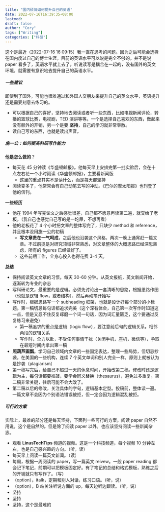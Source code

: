 ```yaml
---
title: "国内硕博如何提升自己的英语"
date: 2022-07-16T16:39:35+08:00
lastmod: 
draft: false
author: "Cory"
tags: ["Writing"]
categories: ["科研"]
---
```

这个是最近（2022-07-16 16:09:15）我一直在思考的问题。因为之后可能会选择在国内度过自己的博士生涯。目前的英语水平可以说是完全不够的。并不是说 paper 看多了，英语水平就上去了。听说读写是耦合在一起的，没有国外的英文环境，就需要有意识地去提升自己的英语水平。

##### 一些建议

即使到了国外，可能也很难通过和外国人交朋友来提升自己的英文水平，英语提升还是需要刻意去练习的。

+ 可以根据自己的喜好，坚持地去阅读或者听一些东西，比如电视新闻评论，转播的篮球比赛，电视剧，TED 演讲等等。一个是选择自己喜欢的东西，做起来没有额外的开销，另一个是要 **坚持**，自己的学习就非常零散。
+ 读自己写的东西，也就是读出声音。

##### 施一公：如何提高科研写作能力

**他是怎么做的**？

+ 每天花 45 分钟读《华盛顿邮报》。他每天早上安排完第一批实验后，会在十点左右花一个小时阅读《华盛顿邮报》，主要看新闻版
  + 这里的重点其实不是读什么，而是每天都坚持
+ 阅读变多了，他常常会有自己动笔去写的冲动。《巴尔的摩太阳报》也刊登了他的信刊。

**一些经历**

+ 他在 1994 年写完论文之后感觉很差，自己都不愿意再读第二遍，就交给了老板。（我自己也感觉自己写的是一坨屎，不想再看）
+ 他的老板花了 4 个小时把文章的整体写完了，只缺少 method 和 reference，并且根本没用施一公的初稿
  + **写文章贵在一气呵成**，之后他也沿袭这个风格，两次一晚上通宵赶一篇文章。不过前提是对研究领域非常熟悉，对文章整体的大概思路已经深思熟虑，所有的 figures 已经做好了。
  + 这些前期工作，全身心投入也得花费 3-4 天。

**总结**

+ 保持阅读英文文章的习惯，每天 30-60 分钟。从英文报纸，英文新闻开始，逐渐转为专业的杂志
+ 写科研论文，最重要的是逻辑。必须先讨论出一套清晰的思路，根据思路作图（也就是逻辑 flow，或者结构），然后再动笔开始写
+ 写作时，根据思路写一个 subheading 框架，也就是设计好每个部分的小标题。第一稿切忌每句话都追求完美（这个深有体会，自己第一次写作时知道这一点，但是又忍不住反复琢磨一个词一句话，因为词汇量匮乏，这个要通过反复练习来避免）
  + 第一稿追求的重点是逻辑（logic flow），要注意前后句的逻辑关系，相邻两段的逻辑关系
  + 写作时，全力以赴，不受任何事情干扰（关闭手机，座机，微信等），争取在最短时间内拿出第一稿
+ **照葫芦画瓢**。学习自己领域内文章的一些固定表达，整理一些局势，但切忌抄袭。在美国的一些机构，连续 7 个英文单词和别人完全一样，原则上就被认为是抄袭（plagiarism）
+ 第一稿写完后，给自己不超过一天的休息时间，开始改第二稿。修改时还是逻辑为主，每句话都要推敲，要学会同义替换（thesaurus），避免过多重复。第二稿非常关键，往后可能不会大改了。
+ 第二稿以后的修改，关注具体的字句，逻辑基本定型。投稿前，整体读一遍。一篇文章不会因为个别语法错误被拒，但一定会因为逻辑混乱被拒。

##### 可行的方案

实际上，最难的部分还是每天坚持，下面列一些可行的方案。阅读 paper 自然不用说，这个是自然的。但是除了阅读 paper 以外，也应该坚持阅读一些新闻杂志。

+ 观看 **LinusTechTips** 频道的视频。这是一个科技频道，每个视频 10 分钟左右，也是自己感兴趣的方向。（听，读）
+ 每天早上阅读一篇英文新闻。（读）
+ 每周，根据一周阅读的 paper，写一篇英文 reivew。一般 paper reading 都会记下笔记，前期可以把模板固定好。有了笔记的总结和格式模板，熟练之后的开销就只有写作了。（写）
+ （option），italk，定期和别人对话，练习口语。（听，说）
+ （option），B 站关注听说方面的 up，每天边听边跟读。（听，说）
+ 坚持
+ 坚持
+ 坚持，这个是最难的